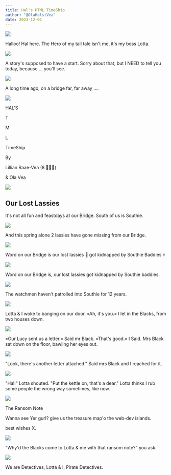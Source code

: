 ```yaml
---
title: Hal's HTML TimeShip
author: "@OlaHolstVea"
date: 2023-12-01
---
```



![](https://pbs.twimg.com/media/GAQ7mt2XIAA22om?format=jpg&name=900x900)

Halloo!
Hal here.
The Hero
of my tall
tale isn't
me, it's my boss Lotta.


![](https://pbs.twimg.com/media/GAQ8LRnXAAAVHQm?format=jpg&name=small)

A story's supposed
to have a start.
Sorry about
that, but I
NEED to tell
you today, because ... you'll see.

![](https://pbs.twimg.com/media/GAQ8u-gWUAAQCN-?format=jpg&name=small)


A long time ago, on a bridge
far, far away
....

![](https://pbs.twimg.com/media/GAQ9MnDXwAAwyLC?format=jpg&name=small)



HAL'S

T

M

L

TimeShip

By

Lillian Raae-Vea (8 🏴‍☠️👸)

& Ola Vea


![](https://pbs.twimg.com/media/GAWo4vFW0AAe5_X?format=jpg&name=small)

## Our Lost Lassies

It's not all fun
and feastdays at
our Bridge.
South of us is
Southie.


![](https://pbs.twimg.com/media/GAbWoMlWcAAtWBK?format=jpg&name=small)

And this
spring
alone
2 lassies
have gone
missing from
our Bridge.

![](https://pbs.twimg.com/media/GAbWoMlWcAAtWBK?format=jpg&name=small)


Word on our
Bridge is
our lost lassies 💙
got kidnapped by
Southie Baddies 💀



![](https://pbs.twimg.com/media/GAf9LSLWMAAh-nW?format=jpg&name=small)

Word on
our Bridge is,
our lost lassies
got kidnapped by
Southie baddies.


![](https://pbs.twimg.com/media/GAweVtbXYAEIl3y?format=jpg&name=900x900)

The watchmen
haven't
patrolled
into
Southie
for 12 years.

![](https://pbs.twimg.com/media/GBFa9SAXEAAcHkR?format=jpg&name=small)

Lotta & I woke to
banging on
our door.
«Ah, it's you.»
I let in the
Blacks, from
two houses down.

![](https://pbs.twimg.com/media/GBKnhfOXEAAWz15?format=jpg&name=small)

«Our Lucy sent us a letter.»
Said mr Black.
«That's good.»
I Said. Mrs
Black sat down
on the floor, bawling her eyes out.

![](https://twitter.com/OlaHolstVea/status/1736797797246976216/photo/1)

"Look, there's
another letter
attached." Said
mrs Black and
I reached
for it.

![](https://pbs.twimg.com/media/GByMl-qWwAAn7i2?format=jpg&name=small)

"Hal!" Lotta
shouted.
"Put the
kettle on,
that's a
dear." Lotta thinks I rub some
people the wrong way sometimes, like now.

![](https://pbs.twimg.com/media/GBu-C9aWkAAU107?format=jpg&name=small)

The Ransom Note

Wanna see
Yer gurl?
give us the
treasure map'o
the web-dev
islands.

best wishes X.

![](https://pbs.twimg.com/media/GByJ45LXkAASveL?format=jpg&name=small)

"Why'd the
Blacks come to
Lotta & me
with that
ransom note?"
you ask.

![](https://pbs.twimg.com/media/GB4Rg-iakAA9sEt?format=jpg&name=small)

We are
Detectives,
Lotta
& I,
Pirate
Detectives.
